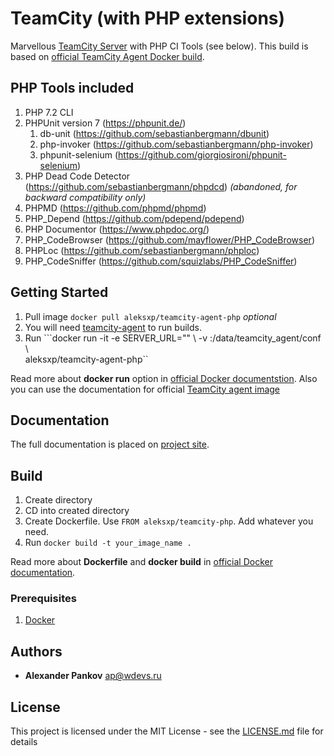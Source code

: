 # TeamCity (with PHP extensions) 

Marvellous [TeamCity Server](https://jetbrains.ru/products/teamcity/) with PHP CI Tools (see below). This build is based on [official TeamCity Agent Docker build](https://hub.docker.com/r/jetbrains/teamcity-agent/). 

## PHP Tools included

1. PHP 7.2 CLI
1. PHPUnit version 7 (https://phpunit.de/)
    1. db-unit (https://github.com/sebastianbergmann/dbunit)
    1. php-invoker (https://github.com/sebastianbergmann/php-invoker)
    1. phpunit-selenium (https://github.com/giorgiosironi/phpunit-selenium)
1. PHP Dead Code Detector (https://github.com/sebastianbergmann/phpdcd) _(abandoned, for backward compatibility only)_
1. PHPMD (https://github.com/phpmd/phpmd)
1. PHP_Depend (https://github.com/pdepend/pdepend)
1. PHP Documentor (https://www.phpdoc.org/)
1. PHP_CodeBrowser (https://github.com/mayflower/PHP_CodeBrowser)
1. PHPLoc (https://github.com/sebastianbergmann/phploc)
1. PHP_CodeSniffer (https://github.com/squizlabs/PHP_CodeSniffer)

## Getting Started

1. Pull image ```docker pull aleksxp/teamcity-agent-php``` _optional_
1. You will need [teamcity-agent](https://hub.docker.com/r/jetbrains/teamcity-server/) to run builds. 
1. Run ```docker run -it -e SERVER_URL="<url to TeamCity server>"  \ 
    -v <path to agent config folder>:/data/teamcity_agent/conf  \      
    aleksxp/teamcity-agent-php``

Read more about **docker run** option in [official Docker documentstion](https://docs.docker.com/engine/reference/run/). 
Also you can use the documentation for official [TeamCity agent image](https://hub.docker.com/r/jetbrains/teamcity-agent/)

## Documentation 

The full documentation is placed on [project site](https://alekspankov.github.io/teamcity-php/).

## Build
1. Create directory
1. CD into created directory
1. Create Dockerfile. Use ```FROM aleksxp/teamcity-php```. Add whatever you need. 
1. Run ```docker build -t your_image_name .```

Read more about **Dockerfile** and **docker build** in  [official Docker documentation](https://docs.docker.com/engine/reference/builder/).

### Prerequisites

1. [Docker](https://docs.docker.com/engine/installation/)


## Authors

* **Alexander Pankov** <ap@wdevs.ru>

## License

This project is licensed under the MIT License - see the [LICENSE.md](LICENSE.md) file for details
